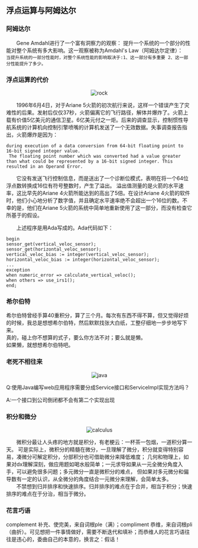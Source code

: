 ## 浮点运算与阿姆达尔

### 阿姆达尔
&#160; &#160; &#160; &#160;Gene Amdahl进行了一个富有洞察力的观察： 提升一个系统的一个部分的性能对整个系统有多大影响。这一观察被称为Amdahl's Law（阿姆达尔定律）：
<br/>
`当提升系统的一部分性能时，对整个系统性能的影响取决于:1、这一部分有多重要 2、这一部分性能提升了多少。`


### 浮点运算的代价

<p align="center">
  <img src="https://s1.ax1x.com/2020/09/26/0iaDkq.jpg" alt="rock">
</p>

&#160; &#160; &#160; &#160;1996年6月4日，对于Ariane 5火箭的初次航行来说，这样一个错误产生了灾难性的后果。发射后仅仅37秒，火箭偏离它的飞行路径，解体并爆炸了。火箭上载有价值5亿美元的通信卫星。6亿美元付之一炬。后来的调查显示，控制惯性导航系统的计算机向控制引擎喷嘴的计算机发送了一个无效数据。失事调查报告指出，火箭爆炸是因为：
&#160; &#160; &#160; &#160;
```
during execution of a data conversion from 64-bit floating point to 16-bit signed integer value.
 The floating point number which was converted had a value greater than what could be represented by a 16-bit signed integer. This resulted in an Operand Error.
```
&#160; &#160; &#160; &#160;它没有发送飞行控制信息，而是送出了一个诊断位模式，表明在将一个64位浮点数转换成16位有符号整数时，产生了溢出。 溢出值测量的是火箭的水平速率，这比早先的Ariane 4火箭所能达到的高出了5倍。在设计Ariane 4火箭的软件时，他们小心地分析了数字值，并且确定水平速率绝不会超出一个16位的数。不幸的是，他们在Ariane 5火箭的系统中简单地重新使用了这一部分，而没有检查它所基于的假设。

&#160; &#160; &#160; &#160;上述程序是用Ada写成的。Ada代码如下：

```
begin
sensor_get(vertical_veloc_sensor);
sensor_get(horizontal_veloc_sensor);
vertical_veloc_bias := integer(vertical_veloc_sensor);
horizontal_veloc_bias := integer(horizontal_veloc_sensor);
...
exception
when numeric_error => calculate_vertical_veloc();
when others => use_irs1();
end;
```

### 希尔伯特
希尔伯特曾经手算40重积分，算了三个月。每次有东西不得不算，但又觉得好烦的时候，我总是想想希尔伯特，然后默默找张大白纸，工整仔细地一步步地写下来。
<br/>
真的，碰上你不想算的式子，要么你方法不对；要么就是懒。
<br/>
如果懒，就想想希尔伯特吧。

### 老死不相往来

<p align="center">
  <img src="https://s1.ax1x.com/2020/09/26/0ia07n.jpg" alt="java">
</p>

Q:使用Java编写web应用程序需要分成Service接口和ServiceImpl实现方法吗？
<br/>

A:一个接口到公司倒闭都不会有第二个实现出现
<br/>

### 积分和微分
<p align="center">
  <img src="https://s1.ax1x.com/2020/09/26/0iart0.png" alt="calculus">
</p>
&#160; &#160; &#160; &#160;微积分最让人头疼的地方就是积分，有老梗云：一杯茶一包烟，一道积分算一天。
可是实际上，微积分的精髓在微分，一旦理解了微分，积分就变得特别容易，凑微分可解定积分，分部积分也可借助微分来降低难度；
几何和物理上，如果对dx理解深刻，做应用题如喝水般简单；一元求导如果从一元全微分角度入手，可以避免很多问题；多元微分一直是微积分的难点，
但如果对多元微分和偏导数有一定的认识，从全微分的角度结合一元微分来理解，会简单太多。
<br/>
&#160; &#160; &#160; &#160;不禁想到归并排序和快速排序。归并排序的难点在于合并，相当于积分；快速排序的难点在于分治，相当于微分。



### 花言巧语
complement 补充、使完美，来自词根ple（满）；compliment 恭维，来自词根pli（曲折）。可见想把一件事情做好，需要不断迭代和填补；而恭维人的花言巧语往往是违心的，委曲自己的本意的，换言之：假话！
